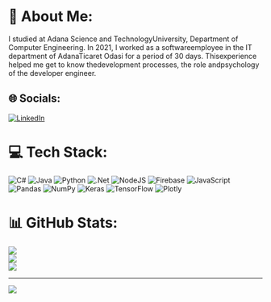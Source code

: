 # 💫 About Me:
I studied at Adana Science and TechnologyUniversity, Department of Computer Engineering. In 2021, I worked as a softwareemployee in the IT department of AdanaTicaret Odasi for a period of 30 days. Thisexperience helped me get to know thedevelopment processes, the role andpsychology of the developer engineer.


## 🌐 Socials:
[![LinkedIn](https://img.shields.io/badge/LinkedIn-%230077B5.svg?logo=linkedin&logoColor=white)](https://linkedin.com/in/barayozturk) 

# 💻 Tech Stack:
![C#](https://img.shields.io/badge/c%23-%23239120.svg?style=flat&logo=c-sharp&logoColor=white) ![Java](https://img.shields.io/badge/java-%23ED8B00.svg?style=flat&logo=java&logoColor=white) ![Python](https://img.shields.io/badge/python-3670A0?style=flat&logo=python&logoColor=ffdd54) ![.Net](https://img.shields.io/badge/.NET-5C2D91?style=flat&logo=.net&logoColor=white) ![NodeJS](https://img.shields.io/badge/node.js-6DA55F?style=flat&logo=node.js&logoColor=white) ![Firebase](https://img.shields.io/badge/firebase-%23039BE5.svg?style=flat&logo=firebase) ![JavaScript](https://img.shields.io/badge/javascript-%23323330.svg?style=flat&logo=javascript&logoColor=%23F7DF1E) ![Pandas](https://img.shields.io/badge/pandas-%23150458.svg?style=flat&logo=pandas&logoColor=white) ![NumPy](https://img.shields.io/badge/numpy-%23013243.svg?style=flat&logo=numpy&logoColor=white) ![Keras](https://img.shields.io/badge/Keras-%23D00000.svg?style=flat&logo=Keras&logoColor=white) ![TensorFlow](https://img.shields.io/badge/TensorFlow-%23FF6F00.svg?style=flat&logo=TensorFlow&logoColor=white) ![Plotly](https://img.shields.io/badge/Plotly-%233F4F75.svg?style=flat&logo=plotly&logoColor=white)
# 📊 GitHub Stats:
![](https://github-readme-stats.vercel.app/api?username=barayozturk&theme=dark&hide_border=true&include_all_commits=true&count_private=false)<br/>
![](https://github-readme-streak-stats.herokuapp.com/?user=barayozturk&theme=dark&hide_border=true)<br/>
![](https://github-readme-stats.vercel.app/api/top-langs/?username=barayozturk&theme=dark&hide_border=true&include_all_commits=true&count_private=false&layout=compact)

---
[![](https://visitcount.itsvg.in/api?id=barayozturk&icon=0&color=0)](https://visitcount.itsvg.in)

<!-- Proudly created with GPRM ( https://gprm.itsvg.in ) -->
